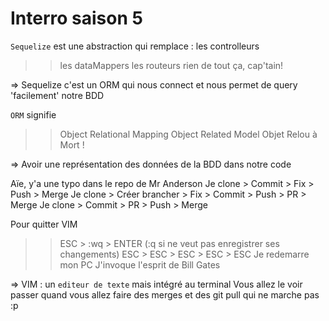 # Interro saison 5

`Sequelize` est une abstraction qui remplace :
les controlleurs
>> les dataMappers
les routeurs
>> rien de tout ça, cap'tain!

=> Sequelize c'est un ORM qui nous connect et nous permet de query 'facilement' notre BDD


`ORM` signifie
>> Object Relational Mapping
Object Related Model
Objet Relou à Mort !

=> Avoir une représentation des données de la BDD dans notre code 


Aïe, y'a une typo dans le repo de Mr Anderson
Je clone > Commit > Fix > Push > Merge
Je clone > Créer brancher > Fix > Commit > Push > PR > Merge
Je clone > Commit > PR > Push > Merge


Pour quitter VIM 
>> ESC > :wq > ENTER    (:q si ne veut pas enregistrer ses changements)
ESC > ESC > ESC > ESC > ESC
Je redemarre mon PC
J'invoque l'esprit de Bill Gates


=> VIM : un `editeur de texte` mais intégré au terminal
Vous allez le voir passer quand vous allez faire des merges et des git pull qui ne marche pas :p 
